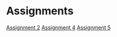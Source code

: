 # Assignments
[Assignment 2](https://github.com/Mateivandermeer/Assignments/blob/master/Assignment_week_2%20(3).ipynb) 
[Assignment 4](https://github.com/Mateivandermeer/Assignments/blob/master/Assignment_week_4.ipynb)
[Assignment 5](https://github.com/Mateivandermeer/Assignments/blob/master/Assignment_week_5.ipynb)

